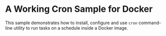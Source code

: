 # A Working Cron Sample for Docker

This sample demonstrates how to install, configure and use `cron` command-line utility to run tasks on a schedule inside a Docker image.
